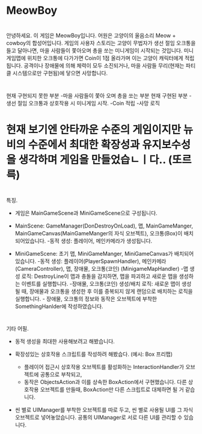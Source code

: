 # MeowBoy
 
#
안녕하세요. 이 게임은 MeowBoy입니다.
어원은 고양이의 울음소리 Meow + cowboy의 합성어입니다.
게임의 사용자 스토리는 고양이 무법자가 생선 절임 오크통을 들고 달아나면, 마을 사람들이 쫓아오며 총을 쏘는 미니게임이 시작되는 것입니다. 
미니게임맵에 위치한 오크통에 다가가면 Coin이 1점 올라가며 이는 고양이 캐릭터에게 적립됩니다.
공격이나 장애물에 의해 체력이 모두 소진되거나, 마을 사람들 무리(현재는 파티클 시스템으로만 구현됨)에 닿으면 사망합니다.

#
현재 구현되지 못한 부분
	-마을 사람들이 쫓아 오며 총을 쏘는 부분
현재 구현된 부분
	-생선 절임 오크통과 상호작용 시 미니게임 시작.
	-Coin 적립
	-사망 로직

# 현재 보기엔 안타까운 수준의 게임이지만 뉴비의 수준에서 최대한 확장성과 유지보수성을 생각하며 게임을 만들었습ㄴㅣ다.. (또르륵)


#
특징.

- 게임은 MainGameScene과 MiniGameScene으로 구성됩니다.

- MainScene: GameManager(DonDestroyOnLoad), 맵, MainGameManger, MainGameCanvas(MainGameManger의 자식 오브젝트), 오크통(Box)이 배치되어있습니다.
	-동적 생성: 플레이어, 메인카메라가 생성됩니다.

- MiniGameScene: 초기 맵, MiniGameManger, MiniGameCanvas가 배치되어있습니다.
	-동적 생성: 플레이어(PlayerSpawnHandler), 메인카메라(CameraController), 맵, 장애물, 오크통(코인) (MinigameMapHandler)
	-맵 생성 로직: DestroyLine이 맵과 충돌을 감지하면, 맵을 파괴하고 새로운 맵을 생성하는 이벤트를 실행합니다.
	-장애물, 오크통(코인) 생성/배치 로직: 새로운 맵이 생성될 때, 장애물과 오크통을 생성한 후 이를 중복되지 않게 랜덤으로 배치하는 로직을 실행합니다.
		- 장애물, 오크통의 정보와 동작은 오브젝트에 부착한 SomethingHanlder에 작성하였습니다.

#
기타 어필.

- 동적 생성을 최대한 사용해보려고 해봤습니다.
- 확장성있는 상호작용 스크립트를 작성하려 해봤습다. (예시: Box 프리팹)
	- 플레이어 접근시 상호작용 오브젝트를 활성화하는 InteractionHandler가 오브젝트에 공통으로 부착되고,
	- 동작은 ObjectsAction과 이를 상속한 BoxAction에서 구현했습니다. 다른 상호작용 오브젝트를 만들때, BoxAction만 다른 스크립트로 대체하면 될 거 같습니다.

- 씬 별로 UIManager를 부착한 오브젝트를 따로 두고, 씬 별로 사용될 UI를 그 자식 오브젝트로 넣어놓았습니다. 공통의 UIManager로 서로 다른 UI를 관리할 수 있습니다.


